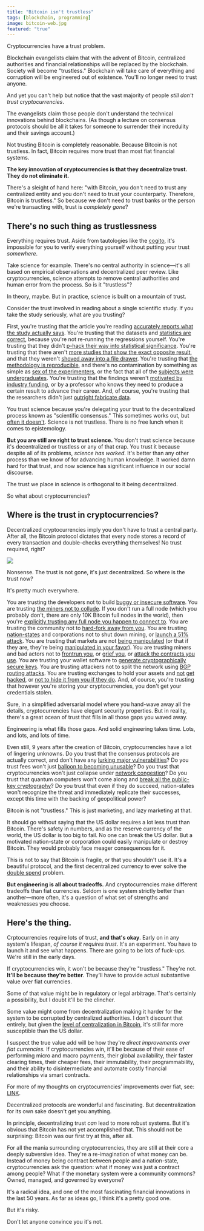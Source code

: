 ```yaml
---
title: "Bitcoin isn't trustless"
tags: [blockchain, programming]
image: bitcoin-web.jpg
featured: "true"
---
```


Cryptocurrencies have a trust problem.

Blockchain evangelists claim that with the advent of Bitcoin, centralized authorities and financial relationships will be replaced by the blockchain. Society will become "trustless." Blockchain will take care of everything and corruption will be engineered out of existence. You'll no longer need to trust anyone.

And yet you can't help but notice that the vast majority of people *still don't trust cryptocurrencies*.

The evangelists claim those people don't understand the technical innovations behind blockchains. (As though a lecture on consensus protocols should be all it takes for someone to surrender their incredulity and their savings account.)

Not trusting Bitcoin is completely reasonable. Because Bitcoin is not trustless. In fact, Bitcoin requires more trust than most fiat financial systems.

**The key innovation of cryptocurrencies is that they decentralize trust. They do not eliminate it.**

There's a sleight of hand here: "with Bitcoin, you don't need to trust any centralized entity and you don't need to trust your counterparty. Therefore, Bitcoin is trustless." So because we don't need to trust banks or the person we're transacting with, trust is *completely gone*?

## There's no such thing as trustlessness
Everything requires trust. Aside from tautologies like the [cogito](https://en.wikipedia.org/wiki/Cogito_ergo_sum), it's impossible for you to verify everything yourself without putting your trust *somewhere*.

Take science for example. There's no central authority in science—it's all based on empirical observations and decentralized peer review. Like cryptocurrencies, science attempts to remove central authorities and human error from the process. So is it "trustless"?

In theory, maybe. But in practice, science is built on a mountain of trust.

Consider the trust involved in reading about a single scientific study. If you take the study seriously, what are you trusting?

First, you're trusting that the article you're reading [accurately reports what the study actually says](http://journals.plos.org/plosmedicine/article?id=10.1371/journal.pmed.1001308). You're trusting that the datasets and [statistics are correct](https://www.nature.com/articles/nn.2886), because you're not re-running the regressions yourself. You're trusting that they didn't [p-hack their way into statistical significance](https://en.wikipedia.org/wiki/Data_dredging). You're trusting that there aren't [more studies that show the exact opposite result](https://en.wikipedia.org/wiki/Meta-analysis), and that they weren't [shoved away into a file drawer](https://en.wikipedia.org/wiki/Publication_bias). You're trusting that [the methodology is reproducible](https://en.wikipedia.org/wiki/Replication_crisis), and there's no contamination by something as simple as [sex of the experimenters](https://www.nytimes.com/2014/04/29/science/for-lab-rats-a-male-scientist-effect.html), or the fact that all of the [subjects were undergraduates](http://www.jakebowers.org/ITVExperiments/Sears%201986.pdf). You're trusting that the findings weren't [motivated by industry funding](https://brooklynworks.brooklaw.edu/cgi/viewcontent.cgi?httpsredir=1&article=1262&context=jlp), or by a professor who knows they need to produce a certain result to advance their career. And, of course, you're trusting that the researchers didn't just [outright fabricate data](https://www.ncbi.nlm.nih.gov/pmc/articles/PMC2685008/).

You trust science because you're delegating your trust to the decentralized process known as "scientific consensus." This sometimes works out, but [often it doesn't](http://journals.plos.org/plosmedicine/article?id=10.1371/journal.pmed.0020124). Science is not trustless. There is no free lunch when it comes to epistemology.

**But you are still are right to trust science.** You don't trust science because it's decentralized or trustless or any of that crap. You trust it because despite all of its problems, *science has worked*. It's better than any other process than we know of for advancing human knowledge. It worked damn hard for that trust, and now science has significant influence in our social discourse.

The trust we place in science is orthogonal to it being decentralized.

So what about cryptocurrencies?

## Where is the trust in cryptocurrencies?
Decentralized cryptocurrencies imply you don't have to trust a central party. After all, the Bitcoin protocol dictates that every node stores a record of every transaction and double-checks everything themselves! No trust required, right?

![](https://cdn-images-1.medium.com/max/800/1*L-DU3pUSD0QoMxqjPlJvBQ.png)

Nonsense. The trust is not gone, it's just decentralized. So where is the trust now?

It's pretty much everywhere.

You are trusting the developers not to build [buggy or insecure software](https://bitcointechtalk.com/segwit2x-bugs-explained-8e0c286124bc). You are trusting [the miners not to collude](https://blog.acolyer.org/2017/12/07/be-selfish-and-avoid-dilemmas-fork-after-withholding-attacks-on-bitcoin/). If you don't run a full node (which you probably don't, there are only 10K Bitcoin full nodes in the world), then you're [explicitly trusting any full node you happen to connect to](https://en.bitcoin.it/wiki/Clearing_Up_Misconceptions_About_Full_Nodes#Myth:_There_is_no_incentive_to_run_nodes_so_the_network_relies_on_altruism). You are trusting the community not to [hard-fork away from you](https://en.wikipedia.org/wiki/Ethereum_Classic). You are trusting [nation-states](http://fortune.com/2017/09/15/china-shutting-down-beijing-bitcoin-cryptocurrency-exchanges/) and corporations not to shut down mining, or [launch a 51% attack](https://learncryptography.com/cryptocurrency/51-attack). You are trusting that markets are not [being manipulated](https://themerkle.com/who-is-spoofy/) (or that if they are, they're being [manipulated in your favor](https://www.bloomberg.com/news/articles/2017-12-08/the-bitcoin-whales-1-000-people-who-own-40-percent-of-the-market)). You are trusting miners and bad actors not to [frontrun you](https://www.reddit.com/r/ethtrader/comments/6ikbub/evidence_of_f2pool_front_running_transactions/?st=j46ps767&sh=5f201022), or [grief you](http://vitalik.ca/general/2017/07/16/triangle_of_harm.html), or [attack the contracts you use](https://medium.freecodecamp.org/a-hacker-stole-31m-of-ether-how-it-happened-and-what-it-means-for-ethereum-9e5dc29e33ce). You are trusting your wallet software to [generate cryptographically secure keys](https://www.theguardian.com/technology/2015/jun/01/bitcoin-app-critical-update-bug-crypto-breakdown). You are trusting attackers not to split the network using [BGP routing attacks](http://hackingdistributed.com/2017/05/01/bgp-attacks-on-btc/). You are trusting exchanges to hold your assets and [not](https://www.wired.com/2014/03/bitcoin-exchange/) [get](https://www.coindesk.com/cryptsy-bankruptcy-millions-bitcoin-stolen/) [hacked](https://en.wikipedia.org/wiki/Bitfinex_hack), or [not to hide it from you if they do](https://blockonomi.com/mt-gox-hack#The_Mt_Gox_hack). And, of course, you're trusting that however you're storing your cryptocurrencies, you don't get your credentials stolen.

Sure, in a simplified adversarial model where you hand-wave away all the details, cryptocurrencies have elegant security properties. But in reality, there's a great ocean of trust that fills in all those gaps you waved away.

Engineering is what fills those gaps. And solid engineering takes time. Lots, and lots, and lots of time.

Even still, 9 years after the creation of Bitcoin, cryptocurrencies have a lot of lingering unknowns. Do you trust that the consensus protocols are actually correct, and don't have any [lurking major vulnerabilities](https://bitcoinmagazine.com/articles/bitcoin-network-shaken-by-blockchain-fork-1363144448/)? Do you trust fees won't just [balloon to becoming unusable](https://blockchain.info/charts/transaction-fees-usd)? Do you trust that cryptocurrencies won't just collapse under [network congestion](https://blockchain.info/unconfirmed-transactions)? Do you trust that quantum computers won't come along and [break all the public-key cryptography](https://medium.com/@hosseeb/this-is-not-entirely-correct-6f9a6304ea34)? Do you trust that even if they do succeed, nation-states won't recognize the threat and immediately replicate their successes, except this time with the backing of geopolitical power?

Bitcoin is not "trustless." This is just marketing, and lazy marketing at that.

It should go without saying that the US dollar requires a lot less trust than Bitcoin. There's safety in numbers, and as the reserve currency of the world, the US dollar is too big to fail. No one can break the US dollar. But a motivated nation-state or corporation could easily manipulate or destroy Bitcoin. They would probably face meager consequences for it.

This is not to say that Bitcoin is fragile, or that you shouldn't use it. It's a beautiful protocol, and the first decentralized currency to ever solve the [double spend](https://en.wikipedia.org/wiki/Double-spending) problem.

**But engineering is all about tradeoffs.** And cryptocurrencies make different tradeoffs than fiat currencies. Seldom is one system strictly better than another—more often, it's a question of what set of strengths and weaknesses you choose.

## Here's the thing.
Crptocurrencies require lots of trust, **and that's okay**. Early on in any system's lifespan, *of course it requires trust*. It's an experiment. You have to launch it and see what happens. There are going to be lots of fuck-ups. We're still in the early days.

If cryptocurrencies win, it won't be because they're "trustless." They're not. **It'll be because they're better**. They'll have to provide actual substantive value over fiat currencies.

Some of that value might be in regulatory or legal arbitrage. That's certainly a possibility, but I doubt it'll be the clincher.

Some value might come from decentralization making it harder for the system to be corrupted by centralized authorities. I don't discount that entirely, but given the [level of centralization in Bitcoin](https://news.earn.com/quantifying-decentralization-e39db233c28e), it's still far more susceptible than the US dollar.

I suspect the true value add will be how they're *direct improvements over fiat currencies.* If cryptocurrencies win, it'll be because of their ease of performing micro and macro payments, their global availability, their faster clearing times, their cheaper fees, their immutability, their programmability, and their ability to disintermediate and automate costly financial relationships via smart contracts.

For more of my thoughts on cryptocurrencies’ improvements over fiat, see: [LINK](to_we_already_know_what_blog_post_this_is).

Decentralized protocols are wonderful and fascinating. But decentralization for its own sake doesn't get you anything.

In principle, decentralizing trust *can* lead to more robust systems. But it's obvious that Bitcoin has not yet accomplished that. This should not be surprising: Bitcoin was our first try at this, after all.

For all the mania surrounding cryptocurrencies, they are still at their core a deeply subversive idea. They're a re-imagination of what money can be. Instead of money being contract between people and a nation-state, cryptocurrencies ask the question: what if money was just a contract among people? What if the monetary system were a community commons? Owned, managed, and governed by everyone?

It's a radical idea, and one of the most fascinating financial innovations in the last 50 years. As far as ideas go, I think it's a pretty good one.

But it's risky.

Don't let anyone convince you it's not.
